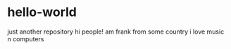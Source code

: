 # hello-world
just another repository
hi people!
am frank from some country
i love music
n computers
